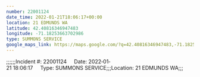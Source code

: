 ```yaml
---
number: 22001124
date_time: 2022-01-21T18:06:17+00:00
location: 21 EDMUNDS WA
latitude: 42.40816346947483
longitude: -71.18253663702986
type: SUMMONS SERVICE
google_maps_link: https://maps.google.com/?q=42.40816346947483,-71.18253663702986
---
```


;;;;;;Incident #: 22001124     Date: 2022‐01‐21 18:06:17     Type: SUMMONS SERVICE;;;Location: 21 EDMUNDS WA;;;
